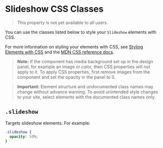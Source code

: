 <!-- This article was published using the Doc Push single-sourcing tool. Any changes to this article MUST be made in the source file. Find it at www.github.com/wix-private/velo-docs.-->

# Slideshow CSS Classes

> This property is not yet available to all users.

You can use the classes listed below
to style your `Slideshow` elements with CSS.

For more information on styling your elements with CSS, see
[Styling Elements with CSS]($w/styling-elements-with-css) and the
[MDN CSS reference docs](https://developer.mozilla.org/en-US/docs/Learn/CSS).

> **Note:** If the component has media background set up in the design panel, for example an image or color, then CSS properties will not apply to it. To apply CSS properties, first remove images from the component and set the opacity in the panel to 0.  

<blockquote class="important">

__Important:__
Element structure and undocumented class names
may change without advance warning.
To avoid unintended style changes to your site,
select elements with the documented class names only.

</blockquote>

## `.slideshow`

Targets slideshow elements.
For example:

```css
.slideshow {
  opacity: 50%;
}
```
